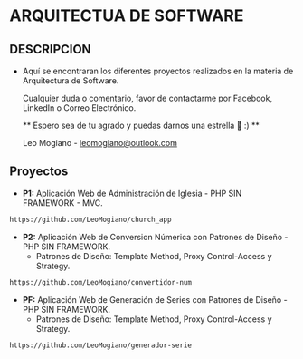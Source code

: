 # ARQUITECTUA DE SOFTWARE 

## DESCRIPCION

- Aquí se encontraran los diferentes proyectos realizados en la materia de Arquitectura de Software.

  Cualquier duda o comentario, favor de contactarme por Facebook, LinkedIn o Correo Electrónico.

  ** Espero sea de tu agrado y puedas darnos una estrella :star2: :) **


  Leo Mogiano - leomogiano@outlook.com

## Proyectos

- **P1:** Aplicación Web de Administración de Iglesia - PHP SIN FRAMEWORK - MVC.

```bash
https://github.com/LeoMogiano/church_app
```

- **P2:** Aplicación Web de Conversion Númerica con Patrones de Diseño - PHP SIN FRAMEWORK.
    - Patrones de Diseño: Template Method, Proxy Control-Access y Strategy.

```bash
https://github.com/LeoMogiano/convertidor-num
```

- **PF:** Aplicación Web de Generación de Series con Patrones de Diseño - PHP SIN FRAMEWORK.
    - Patrones de Diseño: Template Method, Proxy Control-Access y Strategy.

```bash
https://github.com/LeoMogiano/generador-serie
```

